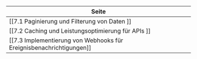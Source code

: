 | Seite |
| ----------- |
| [[7.1 Paginierung und Filterung von Daten ]] |
| [[7.2 Caching und Leistungsoptimierung für APIs ]] |
| [[7.3 Implementierung von Webhooks für Ereignisbenachrichtigungen]] |